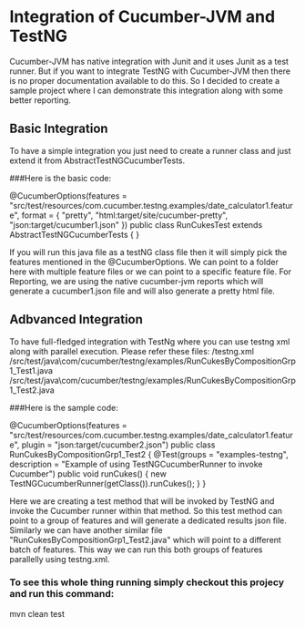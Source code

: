 # Integration of Cucumber-JVM and TestNG

Cucumber-JVM has native integration with Junit and it uses Junit as a test runner. But if you want to integrate TestNG with Cucumber-JVM
then there is no proper documentation available to do this. So I decided to create a sample project where I can demonstrate this integration along with some better reporting.

## Basic Integration

To have a simple integration you just need to create a runner class and just extend it from AbstractTestNGCucumberTests.

###Here is the basic code:

@CucumberOptions(features = "src/test/resources/com.cucumber.testng.examples/date_calculator1.feature", format = { "pretty",
        "html:target/site/cucumber-pretty",
        "json:target/cucumber1.json" })
public class RunCukesTest extends AbstractTestNGCucumberTests {
}

If you will run this java file as a testNG class file then it will simply pick the features mentioned in the @CucumberOptions.
We can point to a folder here with multiple feature files or we can point to a specific feature file.
For Reporting, we are using the native cucumber-jvm reports which will generate a cucumber1.json file and will also generate a
pretty html file.

## Adbvanced Integration

To have full-fledged integration with TestNg where you can use testng xml along with parallel execution. Please refer these files:
/testng.xml
/src/test/java\com/cucumber/testng/examples/RunCukesByCompositionGrp1_Test1.java
/src/test/java\com/cucumber/testng/examples/RunCukesByCompositionGrp1_Test2.java

###Here is the sample code:

@CucumberOptions(features = "src/test/resources/com.cucumber.testng.examples/date_calculator1.feature", 
plugin = "json:target/cucumber2.json")
public class RunCukesByCompositionGrp1_Test2 {
    @Test(groups = "examples-testng", description = "Example of using TestNGCucumberRunner to invoke Cucumber")
    public void runCukes() {
        new TestNGCucumberRunner(getClass()).runCukes();
    }
}

Here we are creating a test method that will be invoked by TestNG and invoke the Cucumber runner within that method. 
So this test method can point to a group of features and will generate a dedicated results json file. 
Similarly we can have another similar file "RunCukesByCompositionGrp1_Test2.java" which will point to a different batch of features.
This way we can run this both groups of features parallelly using testng.xml.

### To see this whole thing running simply checkout this projecy and run this command:
mvn clean test
